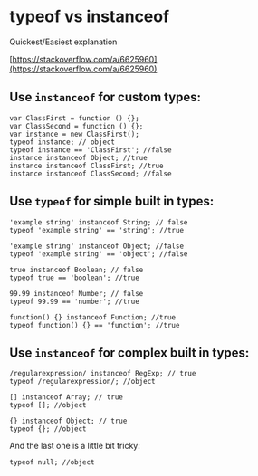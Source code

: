 # typeof vs instanceof

Quickest/Easiest explanation

[https://stackoverflow.com/a/6625960](https://stackoverflow.com/a/6625960)

## Use `instanceof` for custom types:

```text
var ClassFirst = function () {};
var ClassSecond = function () {};
var instance = new ClassFirst();
typeof instance; // object
typeof instance == 'ClassFirst'; //false
instance instanceof Object; //true
instance instanceof ClassFirst; //true
instance instanceof ClassSecond; //false
```

## Use `typeof` for simple built in types:

```text
'example string' instanceof String; // false
typeof 'example string' == 'string'; //true

'example string' instanceof Object; //false
typeof 'example string' == 'object'; //false

true instanceof Boolean; // false
typeof true == 'boolean'; //true

99.99 instanceof Number; // false
typeof 99.99 == 'number'; //true

function() {} instanceof Function; //true
typeof function() {} == 'function'; //true
```

## Use `instanceof` for complex built in types:

```text
/regularexpression/ instanceof RegExp; // true
typeof /regularexpression/; //object

[] instanceof Array; // true
typeof []; //object

{} instanceof Object; // true
typeof {}; //object
```

And the last one is a little bit tricky:

```text
typeof null; //object
```

